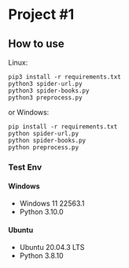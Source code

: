 # Project #1

## How to use
Linux:
```shell
pip3 install -r requirements.txt
python3 spider-url.py
python3 spider-books.py
python3 preprocess.py
```
or
Windows:
```shell
pip install -r requirements.txt
python spider-url.py
python spider-books.py
python preprocess.py
```
### Test Env

#### Windows
- Windows 11 22563.1
- Python 3.10.0
#### Ubuntu
- Ubuntu 20.04.3 LTS
- Python 3.8.10